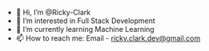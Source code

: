 - 👋 Hi, I’m @Ricky-Clark
- 👀 I’m interested in Full Stack Development
- 🌱 I’m currently learning Machine Learning
- 📫 How to reach me: Email - ricky.clark.dev@gmail.com

<!---
Ricky-Clark/Ricky-Clark is a ✨ special ✨ repository because its `README.md` (this file) appears on your GitHub profile.
You can click the Preview link to take a look at your changes.
--->

